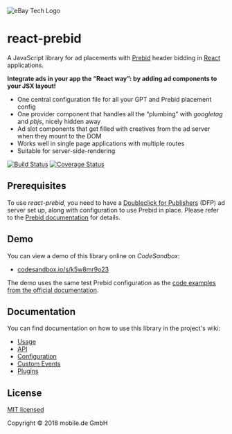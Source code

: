 ![eBay Tech Logo](https://github.com/technology-ebay-de/react-prebid/raw/master/ebay-tech-logo.png "eBay Tech Logo")

# react-prebid

A JavaScript library for ad placements with [Prebid](http://prebid.org) header bidding in [React](https://reactjs.org) applications.

**Integrate ads in your app the “React way”: by adding ad components to your JSX layout!**

* One central configuration file for all your GPT and Prebid placement config
* One provider component that handles all the “plumbing” with *googletag* and *pbjs*, nicely hidden away
* Ad slot components that get filled with creatives from the ad server when they mount to the DOM
* Works well in single page applications with multiple routes
* Suitable for server-side-rendering

[![Build Status](https://travis-ci.com/technology-ebay-de/react-prebid.svg?branch=master)](https://travis-ci.com/technology-ebay-de/react-prebid) [![Coverage Status](https://coveralls.io/repos/github/technology-ebay-de/react-prebid/badge.svg?branch=master)](https://coveralls.io/github/technology-ebay-de/react-prebid?branch=master)

## Prerequisites

To use *react-prebid*, you need to have a [Doubleclick for Publishers](https://www.google.com/intl/en/doubleclick/publishers/welcome/)
(DFP) ad server set up, along with configuration to use Prebid in place. Please refer to the
[Prebid documentation](http://prebid.org/overview/intro.html) for details.

## Demo

You can view a demo of this library online on *CodeSandbox*:

*   [codesandbox.io/s/k5w8mr9o23](https://codesandbox.io/s/k5w8mr9o23)

The demo uses the same test Prebid configuration as the
[code examples from the official documentation](http://prebid.org/dev-docs/examples/basic-example.html).

## Documentation

You can find documentation on how to use this library in the project's wiki:

* [Usage](https://github.com/technology-ebay-de/react-prebid/wiki/Usage)
* [API](https://github.com/technology-ebay-de/react-prebid/wiki/API)
* [Configuration](https://github.com/technology-ebay-de/react-prebid/wiki/Configuration)
* [Custom Events](https://github.com/technology-ebay-de/react-prebid/wiki/Custom-Events)
* [Plugins](https://github.com/technology-ebay-de/react-prebid/wiki/Custom-Events)

## License

[MIT licensed](LICENSE)

Copyright © 2018 mobile.de GmbH
